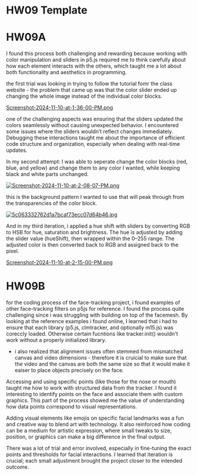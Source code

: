 # HW09 Template
# HW09A
I found this process both challenging and rewarding because working with color manipulation and sliders in p5.js required me to think carefully about how each element interacts with the others, which taught me a lot about both functionality and aesthetics in programming.

the first trial was looking in trying to follow the tutorial fomr the class website - the problem that came up was that the color slider ended up changing the whole image instead of the individual color blocks.  
 
[Screenshot-2024-11-10-at-1-36-00-PM.png](https://postimg.cc/2qQ5QVWb)

one of the challenging aspects was ensuring that the sliders updated the colors seamlessly without causing unexpected behavior. I encountered some issues where the sliders wouldn’t reflect changes immediately. Debugging these interactions taught me about the importance of efficient code structure and organization, especially when dealing with real-time updates.

In my second attempt: I was able to seperate change the color blocks (red, blue, and yellow) and change them to any color I wanted, while keeping black and white parts unchanged. 


[![Screenshot-2024-11-10-at-2-08-07-PM.png](https://i.postimg.cc/wTjy7z4Z/Screenshot-2024-11-10-at-2-08-07-PM.png)](https://postimg.cc/yW2YbMHy)


this is the background pattern I wanted to use that will peak through from the transparencies of the color block. 


[![5c063332762d1a7bcaf73ecc07d64b46.jpg](https://i.postimg.cc/htH9jsJw/5c063332762d1a7bcaf73ecc07d64b46.jpg)](https://postimg.cc/qNxtD8xX)

And in my third iteration, i applied a hue shift with sliders by converting RGB to HSB for hue, saturation and brightness. The hue is adjusted by adding the slider value (hueShift), then wrapped within the 0–255 range. The adjusted color is then converted back to RGB and assigned back to the pixel.

[Screenshot-2024-11-10-at-2-15-00-PM.png](https://postimg.cc/dZ7wMTZ0)

# HW09B 

for the coding process of the face-tracking project, i found examples of other face-tracking filters on p5js for reference. I found the process quite challenging since i was struggling with building on top of the facemesh. By looking at the reference examples i found online, I learned that i had to ensure that each library (p5.js, clmtracker, and optionally m15.js) was coreccly loaded. Otherwise certain fucntions like tracker.init() wouldn't work without a properly initialized library. 

- i also realized that alignment issues often stemmed from mismatched canvas and video dimensions - therefore it is cruicial to make sure that the video and the canvas are both the same size so that it would make it eaiser to place objects precisely on the face. 

Accessing and using specific points (like those for the nose or mouth) taught me how to work with structured data from the tracker. I found it interesting to identify points on the face and associate them with custom graphics. This part of the process showed me the value of understanding how data points correspond to visual representations.

Adding visual elements like emojis on specific facial landmarks was a fun and creative way to blend art with technology. It also reinforced how coding can be a medium for artistic expression, where small tweaks to size, position, or graphics can make a big difference in the final output.

There was a lot of trial and error involved, especially in fine-tuning the exact points and thresholds for facial interactions. I learned that iteration is crucial; each small adjustment brought the project closer to the intended outcome.